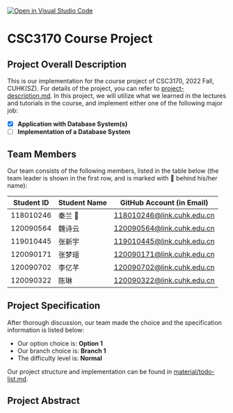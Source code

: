 [![Open in Visual Studio Code](https://classroom.github.com/assets/open-in-vscode-c66648af7eb3fe8bc4f294546bfd86ef473780cde1dea487d3c4ff354943c9ae.svg)](https://classroom.github.com/online_ide?assignment_repo_id=9422486&assignment_repo_type=AssignmentRepo)
# CSC3170 Course Project

## Project Overall Description

This is our implementation for the course project of CSC3170, 2022 Fall, CUHK(SZ). For details of the project, you can refer to [project-description.md](project-description.md). In this project, we will utilize what we learned in the lectures and tutorials in the course, and implement either one of the following major job:

<!-- Please fill in "x" to replace the blank space between "[]" to tick the todo item; it's ticked on the first one by default. -->

- [x] **Application with Database System(s)**
- [ ] **Implementation of a Database System**

## Team Members

Our team consists of the following members, listed in the table below (the team leader is shown in the first row, and is marked with 🚩 behind his/her name):

<!-- change the info below to be the real case -->

| Student ID | Student Name | GitHub Account (in Email) |
| ---------- | ------------ | ------------------------- |
| 118010246  | 秦兰 🚩      | 118010246@link.cuhk.edu.cn|       
| 120090564  | 魏诗云       | 120090564@link.cuhk.edu.cn|
| 119010445  | 张新宇       | 119010445@link.cuhk.edu.cn|
| 120090171  | 张梦瑶       | 120090171@link.cuhk.edu.cn|
| 120090702  | 李亿芊       | 120090702@link.cuhk.edu.cn|
| 120090322  | 陈琳         | 120090322@link.cuhk.edu.cn           |

## Project Specification

<!-- You should remove the terms/sentence that is not necessary considering your option/branch/difficulty choice -->

After thorough discussion, our team made the choice and the specification information is listed below:

- Our option choice is: **Option 1**
- Our branch choice is: **Branch 1**
- The difficulty level is: **Normal**


Our project structure and implementation can be found in [material/todo-list.md](./material/todo-list.md).
## Project Abstract

<!-- TODO -->
